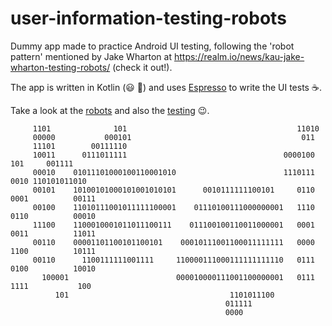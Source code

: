 # user-information-testing-robots
Dummy app made to practice Android UI testing, following the 'robot pattern' mentioned by Jake Wharton at https://realm.io/news/kau-jake-wharton-testing-robots/ (check it out!).

The app is written in Kotlin (:smiley: :metal:) and uses [Espresso](https://developer.android.com/training/testing/espresso) to write the UI tests :coffee:.

Take a look at the [robots](https://github.com/laurelkeys/user-information-testing-robots/tree/master/app/src/androidTest/kotlin/com/laurelkeys/userinformationtestingrobots/userinformation/robots) and also the [testing](https://github.com/laurelkeys/user-information-testing-robots/blob/master/app/src/androidTest/kotlin/com/laurelkeys/userinformationtestingrobots/userinformation/tests/UserInformationActivityTest.kt) :wink:.


                                                                                                    
         1101              101                                      11010                           
         00000           000101                                      011                            
         11101        00111110                                                                      
         10011      0111011111                                   0000100   101     001111           
         00010    01011101000100110001010                        1110111   0010 110101011010        
         00101    10100101000101001010101      0010111111100101     0110   0001          00111      
         00100    11010111001011111100001    01110100111000000001   1110   0110          00010      
         11100    1100010001011011100111    011100100110011000001   0001   0011          11011      
         00110    00001101100101100101    00010111001100011111111   0000   1100          10111      
         00110      1100111111001111     110000111000111111111110   0111   0100          10010      
           100001                        000010000111001100000001   0111   1111           100       
              101                                    1101011100                                     
                                                    011111                                          
                                                    0000                                            

